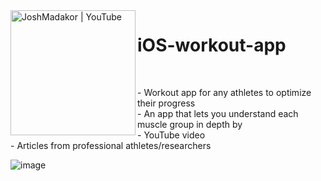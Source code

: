 <img align="left" alt="JoshMadakor | YouTube" width="200px" src="https://github.com/Michael9905/iOS-workout-app/images/EZ_logo.png?raw=true" />

# iOS-workout-app
 

<br>

<p> - Workout app for any athletes to optimize their progress <br>
     - An app that lets you understand each muscle group in depth by <br>
         - YouTube video <br>
         - Articles from professional athletes/researchers <br>
 </p>


![image](https://github.com/Michael9905/iOS-workout-app/assets/161143403/8590f08c-3839-4ae6-8699-8a756bd40b86)
